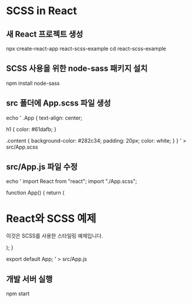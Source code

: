 # SCSS in React
## 새 React 프로젝트 생성
npx create-react-app react-scss-example
cd react-scss-example

## SCSS 사용을 위한 node-sass 패키지 설치
npm install node-sass

## src 폴더에 App.scss 파일 생성
echo '
.App {
  text-align: center;
  
  h1 {
    color: #61dafb;
  }
  
  .content {
    background-color: #282c34;
    padding: 20px;
    color: white;
  }
}
' > src/App.scss

## src/App.js 파일 수정
echo '
import React from "react";
import "./App.scss";

function App() {
  return (
    <div className="App">
      <h1>React와 SCSS 예제</h1>
      <div className="content">
        <p>이것은 SCSS를 사용한 스타일링 예제입니다.</p>
      </div>
    </div>
  );
}

export default App;
' > src/App.js

## 개발 서버 실행
npm start
